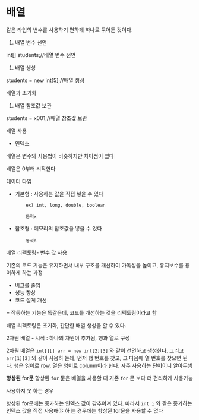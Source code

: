 # 배열

같은 타입의 변수를 사용하기 편하게 하나로 묶어둔 것이다. 

1. 배열 변수 선언

int[] students;//배열 변수 선언

1. 배열 생성

students = new int[5];//배열 생성

배열과 초기화

1. 배열 참조값 보관

students = x001;//배열 참조값 보관

배열 사용

- 인덱스

배열은 변수와 사용법이 비슷하지만 차이점이 있다

배열은 0부터 시작한다

데이터 타입

- 기본형 :  사용하는 값을 직접 넣을 수 있다

          ex) int, long, double, boolean

          동적x

- 참조형 : 메모리의 참조값을 넣을 수 있다

          동적o

배열 리펙토링- 변수 값 사용

기존의 코드 기능은 유지하면서 내부 구조를 개선하여 가독성을 높이고, 유지보수를 용이하게 하는 과정

- 버그를 줄임
- 성능 향상
- 코드 설계 개선

= 작동하는 기능은 똑같은데, 코드를 개선하는 것을 리펙토링이라고 함

배열 리펙토링은 초기화, 간단한 배열 생성을 할 수 있다.

2차원 배열 - 시작 : 하나의 차원이 추가됨, 행과 열로 구성

2차원 배열은 `int[][] arr = new int[2][3]` 와 같이 선언하고 생성한다. 그리고 `arr[1][2]` 와 같이 사용하
는데, 먼저 행 번호를 찾고, 그 다음에 열 번호를 찾으면 된다.
행은 영어로 row, 열은 영어로 column이라 한다. 자주 사용하는 단어이니 알아두셈

**향상된** for**문**
향상된 `for` 문은 배열을 사용할 때 기존 `for` 문 보다 더 편리하게 사용가능

사용하지 못 하는 경우

향상된 for문에는 증가하는 인덱스 값이 감추어져 있다. 따라서 `int i` 와 같은 증가하는 인덱스 값을 직접 사용해야 하
는 경우에는 향상된 for문을 사용할 수 없다